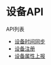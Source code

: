 # 设备API

API列表
+ [设备时间同步](./sync-time.md)
+ [设备注册](./device-session.md)
+ [设备属性上报](./device-attribute.md)